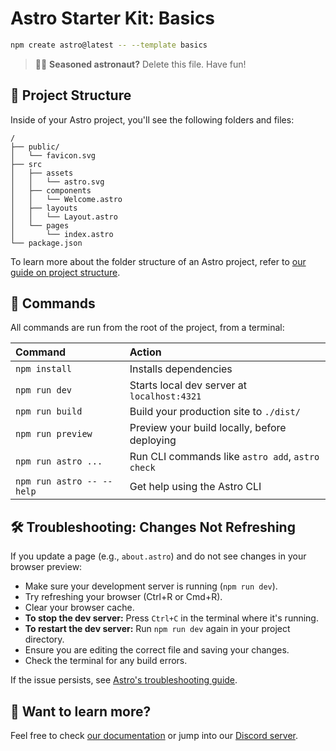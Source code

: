# Astro Starter Kit: Basics

```sh
npm create astro@latest -- --template basics
```

> 🧑‍🚀 **Seasoned astronaut?** Delete this file. Have fun!

## 🚀 Project Structure

Inside of your Astro project, you'll see the following folders and files:

```text
/
├── public/
│   └── favicon.svg
├── src
│   ├── assets
│   │   └── astro.svg
│   ├── components
│   │   └── Welcome.astro
│   ├── layouts
│   │   └── Layout.astro
│   └── pages
│       └── index.astro
└── package.json
```

To learn more about the folder structure of an Astro project, refer to [our guide on project structure](https://docs.astro.build/en/basics/project-structure/).

## 🧞 Commands

All commands are run from the root of the project, from a terminal:

| Command                   | Action                                           |
| :------------------------ | :----------------------------------------------- |
| `npm install`             | Installs dependencies                            |
| `npm run dev`             | Starts local dev server at `localhost:4321`      |
| `npm run build`           | Build your production site to `./dist/`          |
| `npm run preview`         | Preview your build locally, before deploying     |
| `npm run astro ...`       | Run CLI commands like `astro add`, `astro check` |
| `npm run astro -- --help` | Get help using the Astro CLI                     |

## 🛠️ Troubleshooting: Changes Not Refreshing

If you update a page (e.g., `about.astro`) and do not see changes in your browser preview:

- Make sure your development server is running (`npm run dev`).
- Try refreshing your browser (Ctrl+R or Cmd+R).
- Clear your browser cache.
- **To stop the dev server:** Press `Ctrl+C` in the terminal where it's running.
- **To restart the dev server:** Run `npm run dev` again in your project directory.
- Ensure you are editing the correct file and saving your changes.
- Check the terminal for any build errors.

If the issue persists, see [Astro's troubleshooting guide](https://docs.astro.build/en/troubleshooting/).

## 👀 Want to learn more?

Feel free to check [our documentation](https://docs.astro.build) or jump into our [Discord server](https://astro.build/chat).
